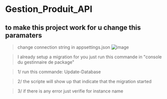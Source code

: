# Gestion_Produit_API
## to make this project work for u change this paramaters
>change connection string in appsettings.json
>![image](https://user-images.githubusercontent.com/102327247/209447780-1bc6cab5-c33f-4dc6-b08c-2f732c053125.png)

> I already setup a migration for you just run this commande in "console du gestinnaire de package"

> 1/ run this commande: Update-Database

> 2/ the scripte will show up that indicate that the migration started 

> 3/ if there is any error just verifie for instance name  
